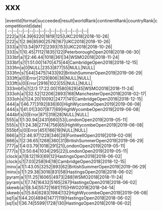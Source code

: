 # xxx


|eventId|format|succeeded|result|worldRank|continentRank|countryRank|competitionId|date|  
|	--|--|--|--|--|--|--|--|--|--|--|--|--|--|--|  
|222|a|1|4.39|6220|1819|125|UKC2018|2018-10-26|  
|222|s|1|2.96|8590|2578|167|UKC2018|2018-10-26|  
|333|a|1|13.54|9772|2393|153|UKC2018|2018-10-26|  
|333|s|1|10.45|7112|1835|122|PeterboroughOpen2018|2018-06-30|  
|333bf|a|1|2:46.44|1018|361|34|WSMO2018|2018-11-24|  
|333bf|s|1|1:51.00|1470|475|44|CambridgeOpen2018|2018-12-15|  
|333fm|a|0|NULL|2353|877|55|NULL|NULL|  
|333fm|s|1|44|3475|1433|92|BritishSummerOpen2019|2019-06-29|  
|333ft|a|0|Error|2129|806|36|NULL|NULL|  
|333ft|s|0|Error|2916|1023|55|NULL|NULL|  
|333mbf|s|1|2/3 17:22.00|1580|629|45|WSMO2018|2018-11-24|  
|333oh|a|1|32.52|12206|2893|168|ManchesterOpen2018|2018-02-17|  
|333oh|s|1|24.20|10092|2477|141|CambridgeOpen2018|2018-12-15|  
|444|a|1|46.77|3192|836|60|HighWycombeOpen2019|2019-06-08|  
|444|s|1|41.01|3307|877|69|HighWycombeOpen2019|2019-06-08|  
|444bf|s|0|Error|871|319|28|NULL|NULL|  
|555|a|1|1:30.94|2431|660|53|LondonOpen2019|2019-05-11|  
|555|s|1|1:24.38|2774|756|65|HighWycombeOpen2019|2019-06-08|  
|555bf|s|0|Error|451|166|19|NULL|NULL|  
|666|a|1|2:46.97|1228|346|28|FontwellOpen2019|2019-02-09|  
|666|s|1|2:36.65|1268|360|31|BritishSummerOpen2019|2019-06-29|  
|777|a|1|4:03.79|1018|291|21|LondonOpen2019|2019-05-11|  
|777|s|1|3:50.64|1034|295|22|LondonOpen2019|2019-05-11|  
|clock|a|1|8.12|193|69|12|HastingsOpen2018|2018-06-02|  
|clock|s|1|7.03|258|94|18|CambridgeOpen2018|2018-12-15|  
|minx|a|1|1:43.05|3252|893|62|BritishSummerOpen2019|2019-06-29|  
|minx|s|1|1:29.38|3016|831|58|HastingsOpen2018|2018-06-02|  
|pyram|a|1|11.25|16065|4973|288|WSMO2018|2018-11-24|  
|pyram|s|1|7.74|16432|5165|287|HastingsOpen2018|2018-06-02|  
|skewb|a|1|8.54|5572|1681|115|HWO2018|2018-04-14|  
|skewb|s|1|5.84|6283|1984|132|HighWycombeOpen2019|2019-06-08|  
|sq1|a|1|44.20|4894|1477|119|HastingsOpen2018|2018-06-02|  
|sq1|s|1|36.74|5599|1728|130|HastingsOpen2018|2018-06-02|  
